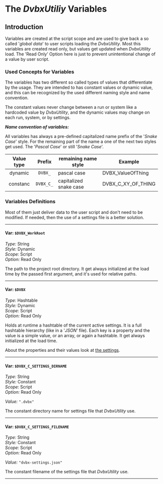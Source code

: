 # The _DvbxUtiliy_ Variables

## Introduction

Variables are created at the script scope and are used to give back  a so called '_global data_' to user scripts loading the _DvbxUtility_. Most this variables are created read only, but values get updated when _DvbxUtility_ load. The 'Read Only' Option here is just to prevent unintentional change of a value by user script.

### Used Concepts for Variables

The variables has two different so called types of values that differentiate by the usage. They are intended to has constant values or dynamic value, and this can be recognized by the used different naming style and name convention.

The constant values never change between a run or system like a hardcoded value by _DvbxUtility_, and the dynamic values may change on each run, system, or by settings.

**_Name convention of variables:_**

All variables has always a pre-defined capitalized name prefix of the '_Snake Case_' style. For the remaining part of the name a one of the next two styles get used. The '_Pascal Case_' or still '_Snake Case_'.

| Value type |  Prefix   | remaining name style   | Example            |
| :--------: | :-------: | ---------------------- | ------------------ |
|  dynamic   |  `DVBX_`  | pascal case            | DVBX_ValueOfThing  |
|  constanc  | `DVBX_C_` | capitalized snake case | DVBX_C_XY_OF_THING |

### Variables Definitions

Most of them just deliver data to the user script and don't need to be modified. If needed, then the use of a settings file is a better solution.

----

#### Var: `$DVBX_WorkRoot`

_Type:_ String<br>
_Style:_ Dynamic<br>
_Scope:_ Script<br>
_Option:_ Read Only<br>

The path to the project root directory. It get always initialized at the load time by the passed first argument, and it's used for relative paths.

----

#### Var: `$DVBX`

_Type:_ Hashtable<br>
_Style:_ Dynamic<br>
_Scope:_ Script<br>
_Option:_ Read Only

Holds at runtime a hashtable of the current active settings. It is  a full hashtable hierarchy (like in a '_JSON_' file). Each key is a property and the value is a simple value, or an array, or again a hashtable. It get always initialized at the load time.

About the properties and their values look at [the settings](dvbx-settings.md).

----

#### Var: `$DVBX_C_SETTINGS_DIRNAME`

_Type:_ String<br>
_Style:_ Constant<br>
_Scope:_ Script<br>
_Option:_ Read Only<br>

_Value:_ `".dvbx"`<br>

The constant directory name for settings file that _DvbxUtility_ use.

----

#### Var: `$DVBX_C_SETTINGS_FILENAME`

_Type:_ String<br>
_Style:_ Constant<br>
_Scope:_ Script<br>
_Option:_ Read Only<br>

_Value:_ `"dvbx-settings.json"`<br>

The constant filename of the settings file that _DvbxUtility_ use.

----
